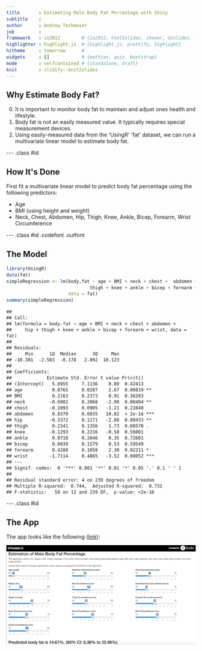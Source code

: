 ```yaml
---
title       : Estimating Male Body Fat Percentage with Shiny
subtitle    : 
author      : Andrew Techmeier
job         : 
framework   : io2012        # {io2012, html5slides, shower, dzslides, ...}
highlighter : highlight.js  # {highlight.js, prettify, highlight}
hitheme     : tomorrow      # 
widgets     : []            # {mathjax, quiz, bootstrap}
mode        : selfcontained # {standalone, draft}
knit        : slidify::knit2slides
---
```


## Why Estimate Body Fat?

0. It is important to monitor body fat to maintain and adjust ones health and lifestyle. 
1. Body fat is not an easily measured value.  It typically requires special measurement devices.
2. Using easily-measured data from the 'UsingR' 'fat' dataset, we can run a multivariate linear model to estimate body fat.  

--- .class #id 

## How It's Done

First fit a multivariate linear model to predict body fat percentage using the following predictors:
* Age
* BMI (using height and weight)
* Neck, Chest, Abdomen, Hip, Thigh, Knee, Ankle, Bicep, Forearm, Wrist Circumference

--- .class #id .codefont .outfont

## The Model

```r
library(UsingR)
data(fat)
simpleRegression <- lm(body.fat ~ age + BMI + neck + chest +  abdomen + hip + 
                               thigh + knee + ankle + bicep + forearm + wrist, 
                       data = fat)
summary(simpleRegression)
```

```
## 
## Call:
## lm(formula = body.fat ~ age + BMI + neck + chest + abdomen + 
##     hip + thigh + knee + ankle + bicep + forearm + wrist, data = fat)
## 
## Residuals:
##     Min      1Q  Median      3Q     Max 
## -10.301  -2.583  -0.178   2.892  10.123 
## 
## Coefficients:
##             Estimate Std. Error t value Pr(>|t|)    
## (Intercept)   5.6955     7.1136    0.80  0.42413    
## age           0.0765     0.0287    2.67  0.00819 ** 
## BMI           0.2163     0.2373    0.91  0.36283    
## neck         -0.6002     0.2068   -2.90  0.00404 ** 
## chest        -0.1093     0.0905   -1.21  0.22840    
## abdomen       0.8370     0.0835   10.02  < 2e-16 ***
## hip          -0.3372     0.1171   -2.88  0.00433 ** 
## thigh         0.2341     0.1356    1.73  0.08570 .  
## knee         -0.1293     0.2216   -0.58  0.56001    
## ankle         0.0718     0.2046    0.35  0.72601    
## bicep         0.0839     0.1579    0.53  0.59549    
## forearm       0.4280     0.1858    2.30  0.02211 *  
## wrist        -1.7114     0.4865   -3.52  0.00052 ***
## ---
## Signif. codes:  0 '***' 0.001 '**' 0.01 '*' 0.05 '.' 0.1 ' ' 1
## 
## Residual standard error: 4 on 239 degrees of freedom
## Multiple R-squared:  0.744,	Adjusted R-squared:  0.731 
## F-statistic:   58 on 12 and 239 DF,  p-value: <2e-16
```

--- .class #id

## The App
The app looks like the following ([link](https://tekquon.shinyapps.io/Data_Products_Shiny)):

![Shiny App](screenshot.png)
